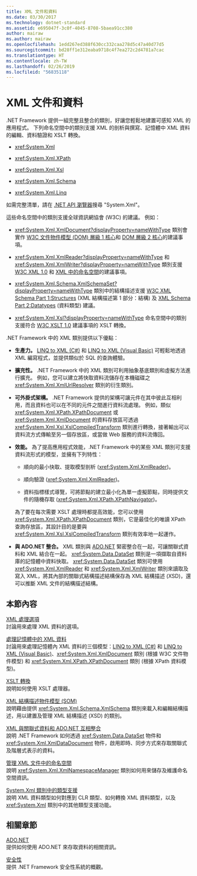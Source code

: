 ```yaml
---
title: XML 文件和資料
ms.date: 03/30/2017
ms.technology: dotnet-standard
ms.assetid: e695047f-3c0f-4045-8708-5baea91cc380
author: mairaw
ms.author: mairaw
ms.openlocfilehash: 1edd267ed388f630cc332caa278d5c47a40d77d5
ms.sourcegitcommit: bd28ff1e312eaba9718c4f7ea272c2d4781a7cac
ms.translationtype: HT
ms.contentlocale: zh-TW
ms.lasthandoff: 02/26/2019
ms.locfileid: "56835118"
---
```

# <a name="xml-documents-and-data"></a>XML 文件和資料
.NET Framework 提供一組完整且整合的類別，好讓您輕鬆地建置可感知 XML 的應用程式。 下列命名空間中的類別支援 XML 的剖析與撰寫、記憶體中 XML 資料的編輯、資料驗證和 XSLT 轉換。  
  
-   <xref:System.Xml>  
  
-   <xref:System.Xml.XPath>  
  
-   <xref:System.Xml.Xsl>  
  
-   <xref:System.Xml.Schema>  
  
-   <xref:System.Xml.Linq>  
  
 如需完整清單，請在 [.NET API 瀏覽器](https://docs.microsoft.com/dotnet/api/?term=system.xml)搜尋 "System.Xml"。  
  
 這些命名空間中的類別支援全球資訊網協會 (W3C) 的建議。 例如：  
  
-   <xref:System.Xml.XmlDocument?displayProperty=nameWithType> 類別會實作 [W3C 文件物件模型 (DOM) 層級 1 核心](https://www.w3.org/TR/REC-DOM-Level-1/)和 [DOM 層級 2 核心](https://www.w3.org/TR/DOM-Level-2-Core/)的建議事項。  
  
-   <xref:System.Xml.XmlReader?displayProperty=nameWithType> 和 <xref:System.Xml.XmlWriter?displayProperty=nameWithType> 類別支援 [W3C XML 1.0](https://www.w3.org/TR/2006/REC-xml-20060816/) 和 [XML 中的命名空間](https://www.w3.org/TR/REC-xml-names/)的建議事項。  
  
-   <xref:System.Xml.Schema.XmlSchemaSet?displayProperty=nameWithType> 類別中的結構描述支援 [W3C XML Schema Part 1:Structures](https://www.w3.org/TR/xmlschema-1/) (XML 結構描述第 1 部分：結構) 及 [XML Schema Part 2:Datatypes](https://www.w3.org/TR/xmlschema-2/) (資料類型) 建議。  
  
-   <xref:System.Xml.Xsl?displayProperty=nameWithType> 命名空間中的類別支援符合 [W3C XSLT 1.0](https://www.w3.org/TR/xslt) 建議事項的 XSLT 轉換。  
  
 .NET Framework 中的 XML 類別提供以下優點：  
  
-   **生產力。** [LINQ to XML (C#)](../../../csharp/programming-guide/concepts/linq/linq-to-xml.md) 和 [LINQ to XML (Visual Basic)](../../../visual-basic/programming-guide/concepts/linq/linq-to-xml.md) 可輕鬆地透過 XML 編寫程式，並提供類似於 SQL 的查詢體驗。  
  
-   **擴充性。** .NET Framework 中的 XML 類別可利用抽象基底類別和虛擬方法進行擴充。 例如，您可以建立將快取資料流儲存在本機磁碟之 <xref:System.Xml.XmlUrlResolver> 類別的衍生類別。  
  
-   **可外掛式架構。** .NET Framework 提供的架構可讓元件在其中彼此互相利用，而且資料也可以在不同的元件之間進行資料流處理。 例如，類似 <xref:System.Xml.XPath.XPathDocument> 或 <xref:System.Xml.XmlDocument> 的資料存放區可透過 <xref:System.Xml.Xsl.XslCompiledTransform> 類別進行轉換，接著輸出可以資料流方式傳輸至另一個存放區，或當做 Web 服務的資料流傳回。  
  
-   **效能。** 為了提高應用程式效能，.NET Framework 中的某些 XML 類別可支援資料流形式的模型，並擁有下列特性：  
  
    -   順向的最小快取、提取模型剖析 (<xref:System.Xml.XmlReader>)。  
  
    -   順向驗證 (<xref:System.Xml.XmlReader>)。  
  
    -   資料指標樣式導覽，可將節點的建立最小化為單一虛擬節點，同時提供文件的隨機存取 (<xref:System.Xml.XPath.XPathNavigator>)。  
  
     為了要在每次需要 XSLT 處理時都提高效能，您可以使用 <xref:System.Xml.XPath.XPathDocument> 類別，它是最佳化的唯讀 XPath 查詢存放區，其設計目的是要與 <xref:System.Xml.Xsl.XslCompiledTransform> 類別有效率地一起運作。  
  
-   **與 ADO.NET 整合。** XML 類別與 [ADO.NET](../../../../docs/framework/data/adonet/index.md) 緊密整合在一起，可讓關聯式資料和 XML 結合在一起。 
  <xref:System.Data.DataSet> 類別是一項擷取自資料庫的記憶體中資料快取。 
  <xref:System.Data.DataSet> 類別可使用 <xref:System.Xml.XmlReader> 和 <xref:System.Xml.XmlWriter> 類別來讀取及寫入 XML，將其內部的關聯式結構描述結構保存為 XML 結構描述 (XSD)，還可以推斷 XML 文件的結構描述結構。  
  
## <a name="in-this-section"></a>本節內容  
 [XML 處理選項](../../../../docs/standard/data/xml/xml-processing-options.md)  
 討論用來處理 XML 資料的選項。  
  
 [處理記憶體中的 XML 資料](../../../../docs/standard/data/xml/processing-xml-data-in-memory.md)  
 討論用來處理記憶體內 XML 資料的三個模型：[LINQ to XML (C#)](../../../csharp/programming-guide/concepts/linq/linq-to-xml.md) 和 [LINQ to XML (Visual Basic)](../../../visual-basic/programming-guide/concepts/linq/linq-to-xml.md)、<xref:System.Xml.XmlDocument> 類別 (根據 W3C 文件物件模型) 和 <xref:System.Xml.XPath.XPathDocument> 類別 (根據 XPath 資料模型)。  
  
 [XSLT 轉換](../../../../docs/standard/data/xml/xslt-transformations.md)  
 說明如何使用 XSLT 處理器。  
  
 [XML 結構描述物件模型 (SOM)](../../../../docs/standard/data/xml/xml-schema-object-model-som.md)  
 說明藉由提供 <xref:System.Xml.Schema.XmlSchema> 類別來載入和編輯結構描述，用以建置及管理 XML 結構描述 (XSD) 的類別。  
  
 [XML 與關聯式資料和 ADO.NET 互相整合](../../../../docs/standard/data/xml/xml-integration-with-relational-data-and-adonet.md)  
 說明 .NET Framework 如何透過 <xref:System.Data.DataSet> 物件和 <xref:System.Xml.XmlDataDocument> 物件，啟用即時、同步方式來存取關聯式及階層式表示的資料。  
  
 [管理 XML 文件中的命名空間](../../../../docs/standard/data/xml/managing-namespaces-in-an-xml-document.md)  
 說明 <xref:System.Xml.XmlNamespaceManager> 類別如何用來儲存及維護命名空間資訊。  
  
 [System.Xml 類別中的類型支援](../../../../docs/standard/data/xml/type-support-in-the-system-xml-classes.md)  
 說明 XML 資料類型如何對應到 CLR 類型、如何轉換 XML 資料類型，以及 <xref:System.Xml> 類別中的其他類型支援功能。  
  
## <a name="related-sections"></a>相關章節  
 [ADO.NET](../../../../docs/framework/data/adonet/index.md)  
 提供如何使用 ADO.NET 來存取資料的相關資訊。  
  
 [安全性](../../../../docs/standard/security/index.md)  
 提供 .NET Framework 安全性系統的概觀。  
  
